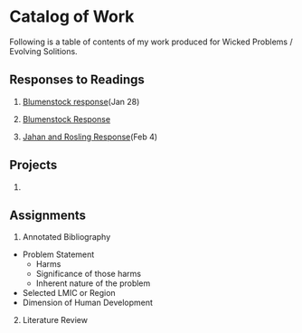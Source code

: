 # Catalog of Work

Following is a table of contents of my work produced for Wicked Problems / Evolving Solitions.

## Responses to Readings

1. [Blumenstock response](https://github.com/TessieB/Workshop/blob/master/Blumenstock.md)(Jan 28)

2. [Blumenstock Response](TessieB.github.io/Workshop/Blumenstock/)
3. [Jahan and Rosling Response](https://github.io/TessieB/Workshop/Jahan_and_Rosling_Response/)(Feb 4)


## Projects

1. 

## Assignments

1. Annotated Bibliography
  - Problem Statement
    - Harms
    - Significance of those harms
    - Inherent nature of the problem
   - Selected LMIC or Region
   - Dimension of Human Development

2. Literature Review
